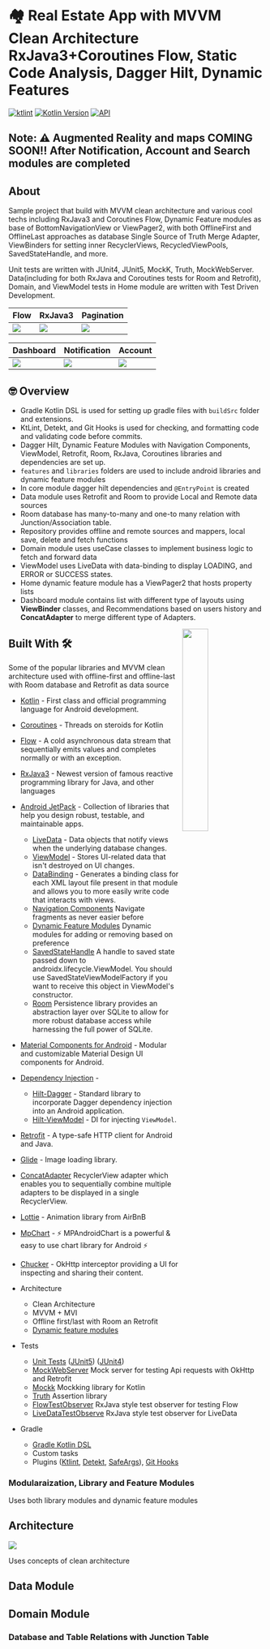 # 🏘  Real Estate App with MVVM Clean Architecture RxJava3+Coroutines Flow, Static Code Analysis, Dagger Hilt, Dynamic Features

[![ktlint](https://img.shields.io/badge/code%20style-%E2%9D%A4-FF4081.svg)](https://ktlint.github.io/)
[![Kotlin Version](https://img.shields.io/badge/kotlin-1.4.20-blue.svg)](https://kotlinlang.org)
[![API](https://img.shields.io/badge/API-21%2B-brightgreen.svg?style=flat)](https://android-arsenal.com/api?level=21)


## Note: ⚠️ Augmented Reality and maps COMING SOON‼️ After Notification, Account and Search modules are completed

## About

Sample project that build with MVVM clean architecture and various cool techs including RxJava3 and Coroutines Flow, Dynamic Feature modules as base of BottomNavigationView or ViewPager2, with both OfflineFirst and OfflineLast approaches as database Single Source of Truth Merge Adapter, ViewBinders for setting inner RecyclerViews, RecycledViewPools, SavedStateHandle, and more.

Unit tests are written with JUnit4, JUnit5, MockK, Truth, MockWebServer. Data(including for both RxJava and Coroutines tests for Room and Retrofit), Domain, and ViewModel tests in Home module are written with Test Driven Development.

| Flow      | RxJava3   | Pagination |
| ----------|-----------| -----------|
| <img src="./screenshots/property_flow.gif"/> | <img src="./screenshots/property_rxjava3.gif"/> | <img src="./screenshots/property_pagination.gif"/> |

| Dashboard | Notification   | Account |
| ----------|----------------| --------|
| <img src="./screenshots/dashboard.png"/> | <img src="./screenshots/notifications.png"/> | <img src="./screenshots/account.png"/> |


## 🤓 Overview
* Gradle Kotlin DSL is used for setting up gradle files with ```buildSrc``` folder and extensions.
* KtLint, Detekt, and Git Hooks is used for checking, and formatting code and validating code before commits.
* Dagger Hilt, Dynamic Feature Modules with Navigation Components, ViewModel, Retrofit, Room, RxJava, Coroutines libraries and dependencies are set up.
* ```features``` and ```libraries``` folders are used to include android libraries and dynamic feature modules
* In core module dagger hilt dependencies and ```@EntryPoint``` is created
* Data module uses Retrofit and Room to provide Local and Remote data sources
* Room database has many-to-many and one-to many relation with Junction/Association table.
* Repository provides offline and remote sources and mappers, local save, delete and fetch functions
* Domain module uses useCase classes to implement business logic to fetch and forward data
* ViewModel uses LiveData with data-binding to display LOADING, and ERROR or SUCCESS states.
* Home dynamic feature module has a ViewPager2 that hosts property lists
* Dashboard module contains list with different type of layouts using **ViewBinder** classes, and Recommendations based on users history and **ConcatAdapter** to
merge different type of Adapters.

<img src="/./screenshots/property_overview.gif" align="right" width="32%"/>

## Built With 🛠

Some of the popular libraries and MVVM clean architecture used with offline-first and offline-last with Room database and Retrofit as data source

* [Kotlin](https://kotlinlang.org/) - First class and official programming language for Android development.

* [Coroutines](https://kotlinlang.org/docs/reference/coroutines-overview.html) - Threads on steroids for Kotlin
* [Flow](https://kotlin.github.io/kotlinx.coroutines/kotlinx-coroutines-core/kotlinx.coroutines.flow/-flow/) - A cold asynchronous data stream that sequentially emits values and completes normally or with an exception.
* [RxJava3](https://github.com/ReactiveX/RxJava) - Newest version of famous reactive programming library for Java, and other languages
* [Android JetPack](https://developer.android.com/jetpack) - Collection of libraries that help you design robust, testable, and maintainable apps.
  * [LiveData](https://developer.android.com/topic/libraries/architecture/livedata) - Data objects that notify views when the underlying database changes.
  * [ViewModel](https://developer.android.com/topic/libraries/architecture/viewmodel) - Stores UI-related data that isn't destroyed on UI changes.
  * [DataBinding](https://developer.android.com/topic/libraries/data-binding) - Generates a binding class for each XML layout file present in that module and allows you to more easily write code that interacts with views.
  * [Navigation Components](https://developer.android.com/guide/navigation/navigation-getting-started) Navigate fragments as never easier before
  * [Dynamic Feature Modules](https://developer.android.com/guide/playcore/dynamic-delivery) Dynamic modules for adding or removing based on preference
  * [SavedStateHandle](https://developer.android.com/reference/androidx/lifecycle/SavedStateHandle) A handle to saved state passed down to androidx.lifecycle.ViewModel. You should use SavedStateViewModelFactory if you want to receive this object in ViewModel's constructor.
  * [Room](https://developer.android.google.cn/jetpack/androidx/releases/room) Persistence library provides an abstraction layer over SQLite to allow for more robust database access while harnessing the full power of SQLite.
* [Material Components for Android](https://github.com/material-components/material-components-android) - Modular and customizable Material Design UI components for Android.
* [Dependency Injection](https://developer.android.com/training/dependency-injection) -
  * [Hilt-Dagger](https://dagger.dev/hilt/) - Standard library to incorporate Dagger dependency injection into an Android application.
  * [Hilt-ViewModel](https://developer.android.com/training/dependency-injection/hilt-jetpack) - DI for injecting `ViewModel`.
* [Retrofit](https://square.github.io/retrofit/) - A type-safe HTTP client for Android and Java.
* [Glide](https://github.com/bumptech/glide) - Image loading library.
* [ConcatAdapter](https://medium.com/androiddevelopers/merge-adapters-sequentially-with-mergeadapter-294d2942127a) RecyclerView adapter which enables you to sequentially combine multiple adapters to be displayed in a single RecyclerView.
* [Lottie](http://airbnb.io/lottie) - Animation library from AirBnB
* [MpChart](https://github.com/PhilJay/MPAndroidChart) - ⚡️ MPAndroidChart is a powerful & easy to use chart library for Android ⚡️
* [Chucker](https://github.com/ChuckerTeam/chucker) - OkHttp interceptor providing a UI for inspecting and sharing their content.

* Architecture
    * Clean Architecture
    * MVVM + MVI
    * Offline first/last with Room an Retrofit
    * [Dynamic feature modules](https://developer.android.com/studio/projects/dynamic-delivery)
* Tests
    * [Unit Tests](https://en.wikipedia.org/wiki/Unit_testing) ([JUnit5](https://junit.org/junit5/)) ([JUnit4](https://junit.org/junit4/))
    * [MockWebServer](https://github.com/square/okhttp/tree/master/mockwebserver) Mock server for testing Api requests with OkHttp and Retrofit
    * [Mockk](https://mockk.io/) Mockking library for Kotlin
    * [Truth](https://truth.dev) Assertion library
    * [FlowTestObserver](https://github.com/SmartToolFactory/RxJava-Style-LiveData-And-Flow-TestObserver) RxJava style test observer for testing Flow
    * [LiveDataTestObserve](https://github.com/SmartToolFactory/RxJava-Style-LiveData-And-Flow-TestObserver) RxJava style test observer for LiveData
* Gradle
    * [Gradle Kotlin DSL](https://docs.gradle.org/current/userguide/kotlin_dsl.html)
    * Custom tasks
    * Plugins ([Ktlint](https://github.com/JLLeitschuh/ktlint-gradle), [Detekt](https://github.com/arturbosch/detekt#with-gradle), [SafeArgs](https://developer.android.com/guide/navigation/navigation-pass-data#Safe-args)), [Git Hooks](https://githooks.com)


### Modularaization, Library and Feature Modules

Uses both library modules and dynamic feature modules

## Architecture

<img src="./docs/android-final-architecture.png"/>

Uses concepts of clean architecture

## Data Module

## Domain Module

### Database and Table Relations with Junction Table
